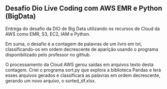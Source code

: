 ## Desafio Dio Live Coding com AWS EMR e Python (BigData)

Entrega do desafio da DIO de Big Data utilizando os recursos de Cloud da AWS como EMR, S3, EC2, IAM e Python.

Em suma, o desafio é a contagem de palavras de um livro em txt, classificando-os em ordem decrescente de aparição usando o programa disponibilizado pelo professor no github.

O processamento da Cloud AWS gerou saídas em arquivos texto desta contagem.
Criei o programa sort.py que explora a biblioteca Pandas e lerá esses arquivos gerados e classificará as palavras em ordem decrescente, gerando um novo arquivo, o sorted_df.xlsx.
